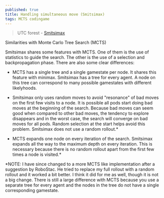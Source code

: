 ```yaml
---
published: true
title: Handling simultaneous move (Smitsimax)
tags: MCTS codingame
---
```

> UTC forest - [Smitsimax](https://www.codingame.com/playgrounds/36476/smitsimax)

Similarities with Monte Carlo Tree Search (MCTS)

Smitsimax shares some features with MCTS. One of them is the use of statistics to guide the search. The other is the use of a selection and backpropagation phase. There are also some clear differences:

- MCTS has a single tree and a single gamestate per node. It shares this feature with minimax. Smitsimax has a tree for every agent. A node on this tree can correspond to many possible gamestates with different likelyhoods.

- Smitsimax only uses random moves to avoid "resonance" of bad moves on the first few visits to a node. It is possible all pods start doing bad moves at the beginning of the search. Because bad moves can seem good when compared to other bad moves, the tendency to explore disappears and in the worst case, the search will converge on bad moves for all pods. Random selection at the start helps avoid this problem. Smitsimax does not use a random rollout.*

- MCTS expands one node on every iteration of the search. Smitsimax expands all the way to the maximum depth on every iteration. This is necessary because there is no random rollout apart from the first few times a node is visited.*

*NOTE: I have since changed to a more MCTS like implementation after a suggestion by RoboStac. He tried to replace my full rollout with a random rollout and it worked a bit better. I think it did for me as well, though it is not a big change. There is still a large difference with MCTS because you use a separate tree for every agent and the nodes in the tree do not have a single corresponding gamestate.
